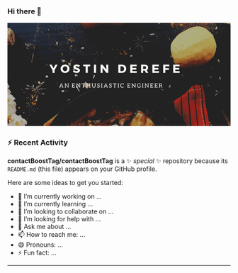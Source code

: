### Hi there 👋

<img src="An enthusiastic engineer.png" alt="banner" />

### :zap: Recent Activity

<!--START_SECTION:activity-->
<!--END_SECTION:activity-->

**contactBoostTag/contactBoostTag** is a ✨ _special_ ✨ repository because its `README.md` (this file) appears on your GitHub profile.

Here are some ideas to get you started:

- 🔭 I’m currently working on ...
- 🌱 I’m currently learning ...
- 👯 I’m looking to collaborate on ...
- 🤔 I’m looking for help with ...
- 💬 Ask me about ...
- 📫 How to reach me: ...
- 😄 Pronouns: ...
- ⚡ Fun fact: ...

---
<!--START_SECTION:waka-->
<!--END_SECTION:waka-->
